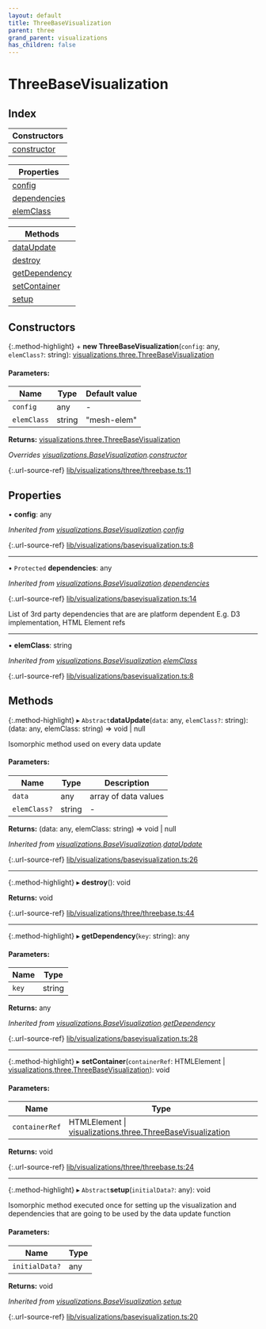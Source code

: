 ```yaml
---
layout: default
title: ThreeBaseVisualization
parent: three
grand_parent: visualizations
has_children: false
---
```


# ThreeBaseVisualization

## Index

| Constructors |
|-----------|
| [constructor](#constructor) |

| Properties |
|-----------|
| [config](#config) |
| [dependencies](#dependencies) |
| [elemClass](#elemclass) |

| Methods |
|-----------|
| [dataUpdate](#dataupdate) |
| [destroy](#destroy) |
| [getDependency](#getdependency) |
| [setContainer](#setcontainer) |
| [setup](#setup) |

## Constructors

{:.method-highlight}
\+ **new ThreeBaseVisualization**(`config`: any, `elemClass?`: string): [visualizations.three.ThreeBaseVisualization](../visualizations_three_threebasevisualization)

#### Parameters:

Name | Type | Default value |
------ | ------ | ------ |
`config` | any | - |
`elemClass` | string | "mesh-elem" |

**Returns:** [visualizations.three.ThreeBaseVisualization](../visualizations_three_threebasevisualization)

*Overrides [visualizations.BaseVisualization](../visualizations_basevisualization).[constructor](../visualizations_basevisualization#constructor)*

{:.url-source-ref}
[lib/visualizations/three/threebase.ts:11](https://github.com/ascentcore/dataspot/blob/12500c0/lib/visualizations/three/threebase.ts#L11)

## Properties

•  **config**: any

*Inherited from [visualizations.BaseVisualization](../visualizations_basevisualization).[config](../visualizations_basevisualization#config)*

{:.url-source-ref}
[lib/visualizations/basevisualization.ts:8](https://github.com/ascentcore/dataspot/blob/12500c0/lib/visualizations/basevisualization.ts#L8)

___

• `Protected` **dependencies**: any

*Inherited from [visualizations.BaseVisualization](../visualizations_basevisualization).[dependencies](../visualizations_basevisualization#dependencies)*

{:.url-source-ref}
[lib/visualizations/basevisualization.ts:14](https://github.com/ascentcore/dataspot/blob/12500c0/lib/visualizations/basevisualization.ts#L14)

List of 3rd party dependencies that are are platform dependent
E.g. D3 implementation, HTML Element refs

___

•  **elemClass**: string

*Inherited from [visualizations.BaseVisualization](../visualizations_basevisualization).[elemClass](../visualizations_basevisualization#elemclass)*

{:.url-source-ref}
[lib/visualizations/basevisualization.ts:8](https://github.com/ascentcore/dataspot/blob/12500c0/lib/visualizations/basevisualization.ts#L8)

## Methods

{:.method-highlight}
▸ `Abstract`**dataUpdate**(`data`: any, `elemClass?`: string): (data: any, elemClass: string) => void \| null

Isomorphic method used on every data update

#### Parameters:

Name | Type | Description |
------ | ------ | ------ |
`data` | any | array of data values  |
`elemClass?` | string | - |

**Returns:** (data: any, elemClass: string) => void \| null

*Inherited from [visualizations.BaseVisualization](../visualizations_basevisualization).[dataUpdate](../visualizations_basevisualization#dataupdate)*

{:.url-source-ref}
[lib/visualizations/basevisualization.ts:26](https://github.com/ascentcore/dataspot/blob/12500c0/lib/visualizations/basevisualization.ts#L26)

___

{:.method-highlight}
▸ **destroy**(): void

**Returns:** void

{:.url-source-ref}
[lib/visualizations/three/threebase.ts:44](https://github.com/ascentcore/dataspot/blob/12500c0/lib/visualizations/three/threebase.ts#L44)

___

{:.method-highlight}
▸ **getDependency**(`key`: string): any

#### Parameters:

Name | Type |
------ | ------ |
`key` | string |

**Returns:** any

*Inherited from [visualizations.BaseVisualization](../visualizations_basevisualization).[getDependency](../visualizations_basevisualization#getdependency)*

{:.url-source-ref}
[lib/visualizations/basevisualization.ts:28](https://github.com/ascentcore/dataspot/blob/12500c0/lib/visualizations/basevisualization.ts#L28)

___

{:.method-highlight}
▸ **setContainer**(`containerRef`: HTMLElement \| [visualizations.three.ThreeBaseVisualization](../visualizations_three_threebasevisualization)): void

#### Parameters:

Name | Type |
------ | ------ |
`containerRef` | HTMLElement \| [visualizations.three.ThreeBaseVisualization](../visualizations_three_threebasevisualization) |

**Returns:** void

{:.url-source-ref}
[lib/visualizations/three/threebase.ts:24](https://github.com/ascentcore/dataspot/blob/12500c0/lib/visualizations/three/threebase.ts#L24)

___

{:.method-highlight}
▸ `Abstract`**setup**(`initialData?`: any): void

Isomorphic method executed once for setting up the visualization and dependencies
that are going to be used by the data update function

#### Parameters:

Name | Type |
------ | ------ |
`initialData?` | any |

**Returns:** void

*Inherited from [visualizations.BaseVisualization](../visualizations_basevisualization).[setup](../visualizations_basevisualization#setup)*

{:.url-source-ref}
[lib/visualizations/basevisualization.ts:20](https://github.com/ascentcore/dataspot/blob/12500c0/lib/visualizations/basevisualization.ts#L20)
